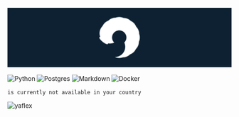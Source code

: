 ![logo](https://raw.githubusercontent.com/pijawca/pijawca/main/resources/logo.png)

![Python](https://img.shields.io/badge/Python-Enthusiast-_.svg?logo=Python)
![Postgres](https://img.shields.io/badge/PostgresSQL-Enthusiast-_.svg?) 
![Markdown](https://img.shields.io/badge/Markdown-Enthusiast-_.svg?logo=Markdown) 
![Docker](https://img.shields.io/badge/Docker-Enthusiast-_.svg?logo=Docker) 

```
is currently not available in your country
```

![yaflex](https://raw.githubusercontent.com/pijawca/pijawca/main/resources/flex.gif)
